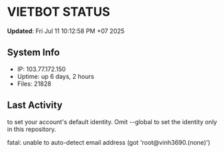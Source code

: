 # VIETBOT STATUS
**Updated**: Fri Jul 11 10:12:58 PM +07 2025

## System Info
- IP: 103.77.172.150
- Uptime: up 6 days, 2 hours
- Files: 21828

## Last Activity

to set your account's default identity.
Omit --global to set the identity only in this repository.

fatal: unable to auto-detect email address (got 'root@vinh3690.(none)')
